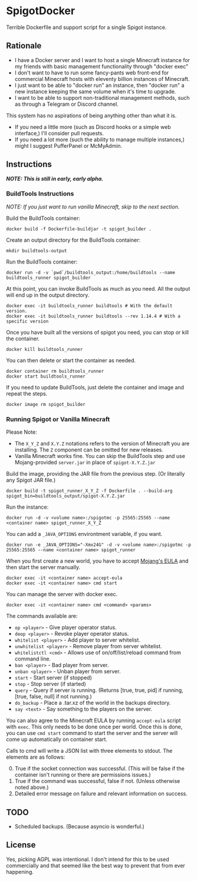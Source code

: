 # SpigotDocker
Terrible Dockerfile and support script for a single Spigot instance.

## Rationale
* I have a Docker server and I want to host a single Minecraft instance for my friends with basic management functionality through "docker exec"
* I don't want to have to run some fancy-pants web front-end for commercial Minecraft hosts with eleventy billion instances of Minecraft.
* I just want to be able to "docker run" an instance, then "docker run" a new instance keeping the same volume when it's time to upgrade.
* I want to be able to support non-traditional management methods, such as through a Telegram or Discord channel.

This system has no aspirations of being anything other than what it is.
* If you need a little more (such as Discord hooks or a simple web interface,) I'll consider pull requests.
* If you need a lot more (such the ability to manage multiple instances,) might I suggest PufferPanel or McMyAdmin.

## Instructions

***NOTE: This is still in early, early alpha.***

### BuildTools Instructions

*NOTE: If you just want to run vanilla Minecraft, skip to the next section.*

Build the BuildTools container:

	docker build -f Dockerfile-buildjar -t spigot_builder .

Create an output directory for the BuildTools container:

	mkdir buildtools-output

Run the BuildTools container:

	docker run -d -v `pwd`/buildtools_output:/home/buildtools --name buildtools_runner spigot_builder

At this point, you can invoke BuildTools as much as you need. All the output will end up in the output directory.

	docker exec -it buildtools_runner buildtools # With the default version.
	docker exec -it buildtools_runner buildtools --rev 1.14.4 # With a specific version

Once you have built all the versions of spigot you need, you can stop or kill the container.

	docker kill buildtools_runner

You can then delete or start the container as needed.

	docker container rm buildtools_runner
	docker start buildtools_runner

If you need to update BuildTools, just delete the container and image and repeat the steps.

	docker image rm spigot_builder

### Running Spigot or Vanilla Minecraft

Please Note:

* The ``X_Y_Z`` and ``X.Y.Z`` notations refers to the version of Minecraft you are installing. The ``Z`` component can be omitted for new releases.
* Vanilla Minecraft works fine. You can skip the BuildTools step and use Mojang-provided ``server.jar`` in place of ``spigot-X.Y.Z.jar``

Build the image, providing the JAR file from the previous step. (Or literally any Spigot JAR file.)

	docker build -t spigot_runner_X_Y_Z -f Dockerfile . --build-arg spigot_bin=buildtools_output/spigot-X.Y.Z.jar

Run the instance:

	docker run -d -v <volume name>:/spigotmc -p 25565:25565 --name <container name> spigot_runner_X_Y_Z

You can add a `_JAVA_OPTIONS` environtment variable, if you want.

	docker run -e _JAVA_OPTIONS="-Xmx24G" -d -v <volume name>:/spigotmc -p 25565:25565 --name <container name> spigot_runner

When you first create a new world, you have to accept [Mojang's EULA](https://www.minecraft.net/en-us/eula/) and then start the server manually.

	docker exec -it <container name> accept-eula
	docker exec -it <container name> cmd start

You can manage the server with docker exec.

	docker exec -it <container name> cmd <command> <params>

The commands available are:

* `op <player>` - Give player operator status.
* `deop <player>` - Revoke player operator status.
* `whitelist <player>` - Add player to server whitelist.
* `unwhitelist <player>` - Remove player from server whitelist.
* `whitelistctl <cmd>` - Allows use of on/off/list/reload command from command line.
* `ban <player>` - Bad player from server.
* `unban <player>` - Unban player from server.
* `start` - Start server (if stopped)
* `stop` - Stop server (if started)
* `query` - Query if server is running. (Returns [true, true, pid] if running, [true, false, null] if not running.)
* `do_backup` - Place a .tar.xz of the world in the backups directory.
* `say <text>` - Say something to the players on the server.

You can also agree to the Minecraft EULA by running `accept-eula` script with `exec`. This only needs to be done once per world. Once this is done, you can use `cmd start` command to start the server and the server will come up automatically on container start.

Calls to cmd will write a JSON list with three elements to stdout. The elements are as follows:

0. True if the socket connection was successful. (This will be false if the container isn't running or there are permissions issues.)
1. True if the command was successful, false if not. (Unless otherwise noted above.)
2. Detailed error message on failure and relevant information on success.

## TODO
* Scheduled backups. (Because asyncio is wonderful.)

## License
Yes, picking AGPL was intentional. I don't intend for this to be used commercially and that seemed like the best way to prevent that from ever happening.

